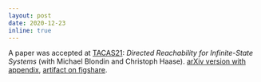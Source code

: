 ```yaml
---
layout: post
date: 2020-12-23
inline: true
---
```


A paper was accepted at <a href="https://etaps.org/2021/tacas">TACAS21</a>:
<em>Directed Reachability for Infinite-State Systems</em> (with Michael Blondin and Christoph Haase).
<a href="https://arxiv.org/abs/2010.07912">arXiv version with appendix</a>,
<a href="https://figshare.com/articles/software/FastForward_A_tool_for_reachability_in_Petri_nets_with_infinite_state_spaces_Artifact_for_the_TACAS21_Contribution_Directed_Reachability_for_Infinite-State_Systems_/13573592">artifact on figshare</a>.
